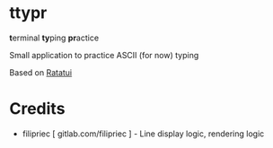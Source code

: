 # ttypr

**t**erminal **ty**ping **pr**actice

Small application to practice ASCII (for now) typing

Based on [Ratatui][Repo]

# Credits

- filipriec [ gitlab.com/filipriec ] - Line display logic, rendering logic

[Repo]: https://github.com/ratatui/ratatui

